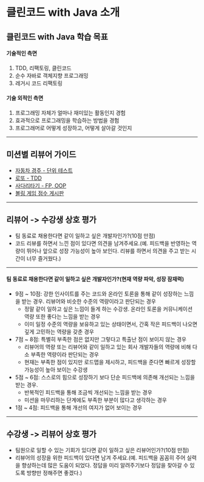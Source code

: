 # 클린코드 with Java 소개

## 클린코드 with Java 학습 목표
#### 기술적인 측면
1. TDD, 리팩토링, 클린코드
2. 순수 자바로 객체지향 프로그래밍
3. 레거시 코드 리팩토링

#### 기술 외적인 측면
1. 프로그래밍 자체가 얼마나 재미있는 활동인지 경험
2. 효과적으로 프로그래밍을 학습하는 방법을 경험
3. 프로그래머로 어떻게 성장하고, 어떻게 살아갈 것인지

---
## 미션별 리뷰어 가이드
- [자동차 경주 - 단위 테스트](./racingcar.md)
- [로또 - TDD](./lotto.md)
- [사다리타기 - FP, OOP](./ladder.md)
- [볼링 게임 점수 게시판](./bowling.md)

---
## 리뷰어 -> 수강생 상호 평가
- 팀 동료로 채용한다면 같이 일하고 싶은 개발자인가?(10점 만점)
- 코드 리뷰를 하면서 느낀 점이 있다면 의견을 남겨주세요.(예. 피드백을 반영하는 역량이 뛰어나 앞으로 성장 가능성이 높아 보인다. 리뷰를 하면서 의견을 주고 받는 시간이 너무 즐거웠다.)

---
#### 팀 동료로 채용한다면 같이 일하고 싶은 개발자인가?(현재 역량 파악, 성장 잠재력)
- 9점 ~ 10점: 강한 인사이트를 주는 코드와 온라인 토론을 통해 같이 성장하는 느낌을 받는 경우. 리뷰어와 비슷한 수준의 역량이라고 판단되는 경우
  - 정말 같이 일하고 싶은 느낌이 들게 하는 수강생. 온라인 토론을 커뮤니케이션 역량 또한 좋다는 느낌을 받는 경우
  - 이미 일정 수준의 역량을 보유하고 있는 상태이면서, 간혹 작은 피드백이 나오면 깊게 고민하는 역량을 갖춘 경우
- 7점 ~ 8점: 특별히 부족한 점은 없지만 그렇다고 특출난 점이 보이지 않는 경우
  - 리뷰어의 역량 또는 리뷰어와 같이 일하고 있는 회사 개발자들의 역량에 비해 다소 부족한 역량이라 판단되는 경우
  - 현재는 부족한 점이 있지만 로드맵을 제시하고, 피드백을 준다면 빠르게 성장할 가능성이 높아 보이는 수강생
- 5점 ~ 6점: 스스로의 힘으로 성장하기 보다 단순 피드백에 의존해 개선되는 느낌을 받는 경우. 
  - 반복적인 피드백을 통해 조금씩 개선되는 느낌을 받는 경우
  - 미션을 마무리하는 단계에도 부족한 부분이 많다고 생각하는 경우
- 1점 ~ 4점: 피드백을 통해 개선의 여지가 없어 보이는 경우

---
## 수강생 -> 리뷰어 상호 평가
- 팀원으로 일할 수 있는 기회가 있다면 같이 일하고 싶은 리뷰어인가?(10점 만점)
- 리뷰어의 성장을 위한 피드백이 있다면 남겨 주세요.(예. 피드백을 꼼꼼히 주어 실력을 향상하는데 많은 도움이 되었다. 정답을 미리 알려주기보다 정답을 찾아갈 수 있도록 방향만 정해주면 좋겠다.)
